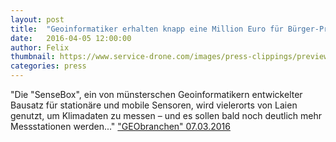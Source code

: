 ```yaml
---
layout: post
title:  "Geoinformatiker erhalten knapp eine Million Euro für Bürger-Projekt „SenseBox“"
date:   2016-04-05 12:00:00
author: Felix
thumbnail: https://www.service-drone.com/images/press-clippings/previews/GEObranchen-de.jpg
categories: press
---
```

"Die "SenseBox", ein von münsterschen Geoinformatikern entwickelter Bausatz für stationäre und mobile Sensoren, wird vielerorts von Laien genutzt, um Klimadaten zu messen – und es sollen bald noch deutlich mehr Messstationen werden..."
<a href="https://www.geobranchen.de" target="_blank">"GEObranchen" 07.03.2016</a>
